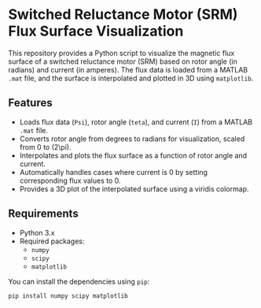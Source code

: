 # Switched Reluctance Motor (SRM) Flux Surface Visualization

This repository provides a Python script to visualize the magnetic flux surface of a switched reluctance motor (SRM) based on rotor angle (in radians) and current (in amperes). The flux data is loaded from a MATLAB `.mat` file, and the surface is interpolated and plotted in 3D using `matplotlib`.

## Features
- Loads flux data (`Psi`), rotor angle (`teta`), and current (`I`) from a MATLAB `.mat` file.
- Converts rotor angle from degrees to radians for visualization, scaled from 0 to \(2\pi\).
- Interpolates and plots the flux surface as a function of rotor angle and current.
- Automatically handles cases where current is 0 by setting corresponding flux values to 0.
- Provides a 3D plot of the interpolated surface using a viridis colormap.

## Requirements
- Python 3.x
- Required packages:
  - `numpy`
  - `scipy`
  - `matplotlib`

You can install the dependencies using `pip`:
```bash
pip install numpy scipy matplotlib
